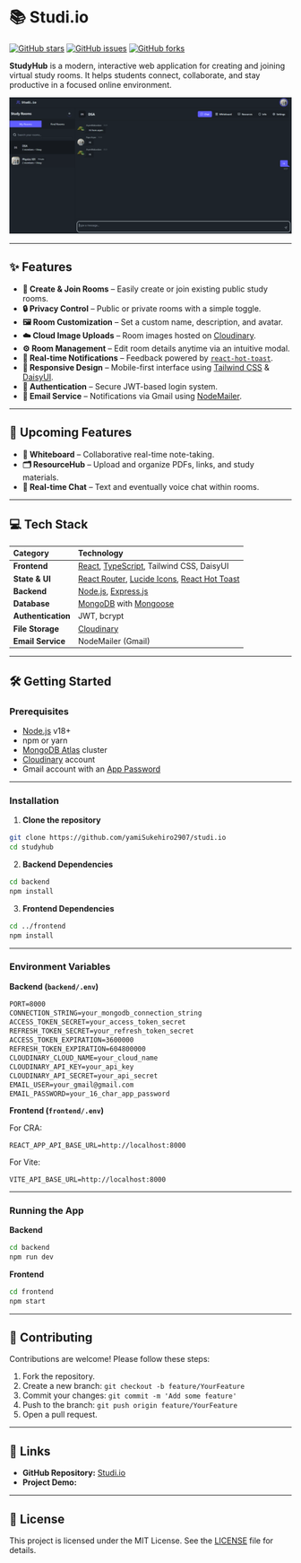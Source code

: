 # 📚 Studi.io

[![GitHub stars](https://img.shields.io/github/stars/yamiSukehiro2907/studi.io?style=social)](https://github.com/yamiSukehiro2907/studi.io/stargazers)
[![GitHub issues](https://img.shields.io/github/issues/yamiSukehiro2907/studi.io)](https://github.com/yamiSukehiro2907/studi.io/issues)
[![GitHub forks](https://img.shields.io/github/forks/yamiSukehiro2907/studi.io?style=social)](https://github.com/yamiSukehiro2907/studi.io/network/members)

**StudyHub** is a modern, interactive web application for creating and joining virtual study rooms. It helps students connect, collaborate, and stay productive in a focused online environment.

![Project Screenshot](image.png)

---

## ✨ Features

- **🚪 Create & Join Rooms** – Easily create or join existing public study rooms.
- **🔒 Privacy Control** – Public or private rooms with a simple toggle.
- **🖼️ Room Customization** – Set a custom name, description, and avatar.
- **☁️ Cloud Image Uploads** – Room images hosted on [Cloudinary](https://cloudinary.com/).
- **⚙️ Room Management** – Edit room details anytime via an intuitive modal.
- **🔔 Real-time Notifications** – Feedback powered by [`react-hot-toast`](https://react-hot-toast.com/).
- **📱 Responsive Design** – Mobile-first interface using [Tailwind CSS](https://tailwindcss.com/) & [DaisyUI](https://daisyui.com/).
- **🔐 Authentication** – Secure JWT-based login system.
- **📧 Email Service** – Notifications via Gmail using [NodeMailer](https://nodemailer.com/).

---

## 🚀 Upcoming Features

- **📝 Whiteboard** – Collaborative real-time note-taking.
- **🗂️ ResourceHub** – Upload and organize PDFs, links, and study materials.
- **💬 Real-time Chat** – Text and eventually voice chat within rooms.

---

## 💻 Tech Stack

| Category           | Technology                                                                                                                     |
| :----------------- | :----------------------------------------------------------------------------------------------------------------------------- |
| **Frontend**       | [React](https://reactjs.org/), [TypeScript](https://www.typescriptlang.org/), Tailwind CSS, DaisyUI                            |
| **State & UI**     | [React Router](https://reactrouter.com/), [Lucide Icons](https://lucide.dev/), [React Hot Toast](https://react-hot-toast.com/) |
| **Backend**        | [Node.js](https://nodejs.org/), [Express.js](https://expressjs.com/)                                                           |
| **Database**       | [MongoDB](https://www.mongodb.com/) with [Mongoose](https://mongoosejs.com/)                                                   |
| **Authentication** | JWT, bcrypt                                                                                                                    |
| **File Storage**   | [Cloudinary](https://cloudinary.com/)                                                                                          |
| **Email Service**  | NodeMailer (Gmail)                                                                                                             |

---

## 🛠️ Getting Started

### Prerequisites

- [Node.js](https://nodejs.org/) v18+
- npm or yarn
- [MongoDB Atlas](https://www.mongodb.com/) cluster
- [Cloudinary](https://cloudinary.com/) account
- Gmail account with an [App Password](https://support.google.com/accounts/answer/185833)

---

### Installation

1. **Clone the repository**

```bash
git clone https://github.com/yamiSukehiro2907/studi.io
cd studyhub
```

2. **Backend Dependencies**

```bash
cd backend
npm install
```

3. **Frontend Dependencies**

```bash
cd ../frontend
npm install
```

---

### Environment Variables

**Backend (`backend/.env`)**

```env
PORT=8000
CONNECTION_STRING=your_mongodb_connection_string
ACCESS_TOKEN_SECRET=your_access_token_secret
REFRESH_TOKEN_SECRET=your_refresh_token_secret
ACCESS_TOKEN_EXPIRATION=3600000
REFRESH_TOKEN_EXPIRATION=604800000
CLOUDINARY_CLOUD_NAME=your_cloud_name
CLOUDINARY_API_KEY=your_api_key
CLOUDINARY_API_SECRET=your_api_secret
EMAIL_USER=your_gmail@gmail.com
EMAIL_PASSWORD=your_16_char_app_password
```

**Frontend (`frontend/.env`)**

For CRA:

```env
REACT_APP_API_BASE_URL=http://localhost:8000
```

For Vite:

```env
VITE_API_BASE_URL=http://localhost:8000
```

---

### Running the App

**Backend**

```bash
cd backend
npm run dev
```

**Frontend**

```bash
cd frontend
npm start
```

---

## 🤝 Contributing

Contributions are welcome! Please follow these steps:

1. Fork the repository.
2. Create a new branch: `git checkout -b feature/YourFeature`
3. Commit your changes: `git commit -m 'Add some feature'`
4. Push to the branch: `git push origin feature/YourFeature`
5. Open a pull request.

---

## 🔗 Links

- **GitHub Repository:** [Studi.io](https://github.com/yamiSukehiro2907/studi.io)
- **Project Demo:** 

---

## 📄 License

This project is licensed under the MIT License. See the [LICENSE](LICENSE) file for details.
